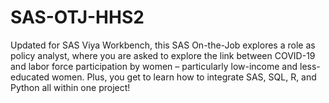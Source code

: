 # SAS-OTJ-HHS2
Updated for SAS Viya Workbench, this SAS On-the-Job explores a role as policy analyst, where you are asked to explore the link between COVID-19 and labor force participation by women – particularly low-income and less-educated women. Plus, you get to learn how to integrate SAS, SQL, R, and Python all within one project!
